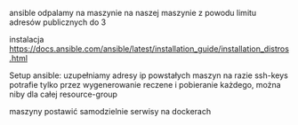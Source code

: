 ansible odpalamy na maszynie na naszej maszynie z powodu limitu adresów publicznych do 3

instalacja
https://docs.ansible.com/ansible/latest/installation_guide/installation_distros.html

Setup ansible:
uzupełniamy adresy ip powstałych maszyn
na razie ssh-keys potrafie tylko przez wygenerowanie reczene i pobieranie każdego, można niby dla całej resource-group

maszyny postawić samodzielnie
serwisy na dockerach
